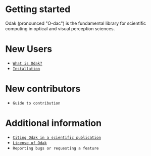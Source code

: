 # Getting started
Odak (pronounced "O-dac") is the fundamental library for scientific computing in optical and visual perception sciences.

# New Users

- [`What is Odak?`](beginning.md)
- [`Installation`](installation.md)

# New contributors

- `Guide to contribution`

# Additional information

- [`Citing Odak in a scientific publication`](https://zenodo.org/badge/latestdoi/3987171)
- [`License of Odak`](https://github.com/kunguz/odak/blob/master/LICENSE.txt)
- `Reporting bugs or requesting a feature`
